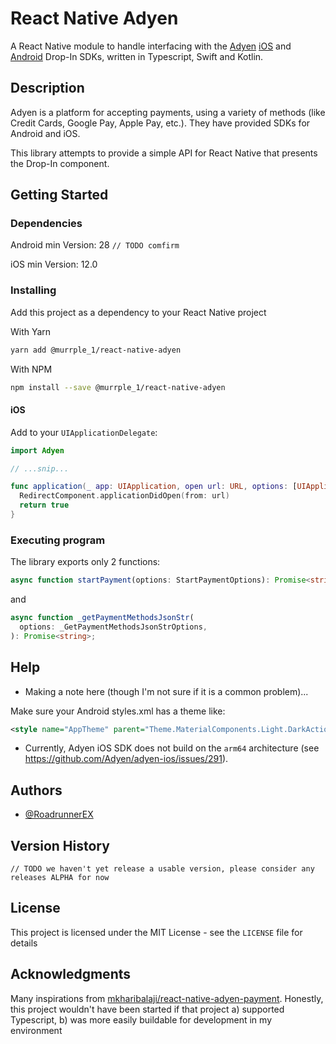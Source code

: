 # React Native Adyen

A React Native module to handle interfacing with the [Adyen](https://www.adyen.com/) [iOS](https://github.com/Adyen/adyen-ios) and [Android](https://github.com/Adyen/adyen-android) Drop-In SDKs, written in Typescript, Swift and Kotlin.

## Description

Adyen is a platform for accepting payments, using a variety of methods (like Credit Cards, Google Pay, Apple Pay, etc.). They have provided SDKs for Android and iOS.

This library attempts to provide a simple API for React Native that presents the Drop-In component.

## Getting Started

### Dependencies

Android min Version: 28 `// TODO comfirm`

iOS min Version: 12.0

### Installing

Add this project as a dependency to your React Native project

With Yarn

```bash
yarn add @murrple_1/react-native-adyen
```

With NPM

```bash
npm install --save @murrple_1/react-native-adyen
```

#### iOS

Add to your `UIApplicationDelegate`:

```swift
import Adyen

// ...snip...

func application(_ app: UIApplication, open url: URL, options: [UIApplication.OpenURLOptionsKey: Any] = [:]) -> Bool {
  RedirectComponent.applicationDidOpen(from: url)
  return true
}
```

### Executing program

The library exports only 2 functions:

```typescript
async function startPayment(options: StartPaymentOptions): Promise<string>;
```

and

```typescript
async function _getPaymentMethodsJsonStr(
  options: _GetPaymentMethodsJsonStrOptions,
): Promise<string>;
```

## Help

- Making a note here (though I'm not sure if it is a common problem)...

Make sure your Android styles.xml has a theme like:

```xml
<style name="AppTheme" parent="Theme.MaterialComponents.Light.DarkActionBar">
```

- Currently, Adyen iOS SDK does not build on the `arm64` architecture (see https://github.com/Adyen/adyen-ios/issues/291).

## Authors

- [@RoadrunnerEX](https://twitter.com/RoadrunnerEX)

## Version History

`// TODO we haven't yet release a usable version, please consider any releases ALPHA for now`

## License

This project is licensed under the MIT License - see the `LICENSE` file for details

## Acknowledgments

Many inspirations from [mkharibalaji/react-native-adyen-payment](https://github.com/mkharibalaji/react-native-adyen-payment). Honestly, this project wouldn't have been started if that project a) supported Typescript, b) was more easily buildable for development in my environment
